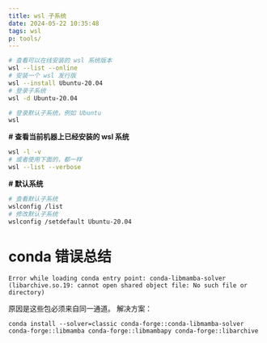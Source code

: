 ```yaml
---
title: wsl 子系统
date: 2024-05-22 10:35:48
tags: wsl
p: tools/
---
```



```sh
# 查看可以在线安装的 wsl 系统版本
wsl --list --online
# 安装一个 wsl 发行版
wsl --install Ubuntu-20.04
# 登录子系统
wsl -d Ubuntu-20.04

# 登录默认子系统，例如 Ubuntu
wsl
```

**# 查看当前机器上已经安装的 wsl 系统**

```sh
wsl -l -v
# 或者使用下面的，都一样
wsl --list --verbose
```

**# 默认系统**

```sh
# 查看默认子系统
wslconfig /list
# 修改默认子系统
wslconfig /setdefault Ubuntu-20.04
```

# conda 错误总结

```
Error while loading conda entry point: conda-libmamba-solver (libarchive.so.19: cannot open shared object file: No such file or directory)
```

原因是这些包必须来自同一通道。
解决方案：
```
conda install --solver=classic conda-forge::conda-libmamba-solver conda-forge::libmamba conda-forge::libmambapy conda-forge::libarchive
```